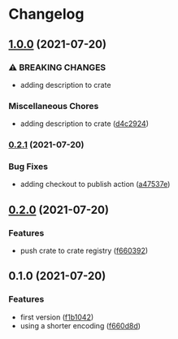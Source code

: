 # Changelog

## [1.0.0](https://www.github.com/CfirTsabari/yeast-rs/compare/v0.2.1...v1.0.0) (2021-07-20)


### ⚠ BREAKING CHANGES

* adding description to crate

### Miscellaneous Chores

* adding description to crate ([d4c2924](https://www.github.com/CfirTsabari/yeast-rs/commit/d4c29245d7075e1d824f0e1651729dd032548156))

### [0.2.1](https://www.github.com/CfirTsabari/yeast-rs/compare/v0.2.0...v0.2.1) (2021-07-20)


### Bug Fixes

* adding checkout to publish action ([a47537e](https://www.github.com/CfirTsabari/yeast-rs/commit/a47537eee0be8f105295f6602fc0a88a43a9f49f))

## [0.2.0](https://www.github.com/CfirTsabari/yeast-rs/compare/v0.1.0...v0.2.0) (2021-07-20)


### Features

* push crate to crate registry ([f660392](https://www.github.com/CfirTsabari/yeast-rs/commit/f6603924db9856e9d208e2c9d1c11ac6fa42921e))

## 0.1.0 (2021-07-20)


### Features

* first version ([f1b1042](https://www.github.com/CfirTsabari/yeast-rs/commit/f1b10429d095adfe6ec7178d8847f13bccdb9f5c))
* using a shorter encoding ([f660d8d](https://www.github.com/CfirTsabari/yeast-rs/commit/f660d8d978d153f22b92d2c8694aea2664372d6a))
